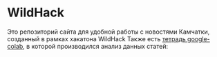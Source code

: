 # WildHack
Это репозиторий сайта для удобной работы с новостями Камчатки, созданный в рамках хакатона WildHack
Также есть [тетрадь google-colab](https://colab.research.google.com/drive/18Kakud9rQpDo_VgJIbyFFCPMSnvaNEg-?usp=sharing), 
в которой производился анализ данных статей: 
